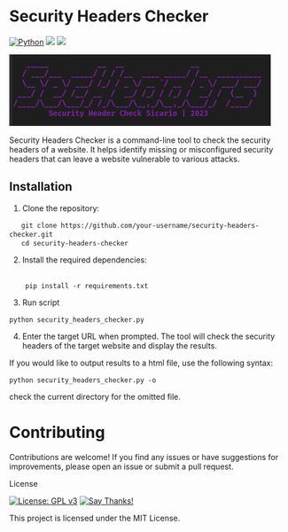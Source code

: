 
# Security Headers Checker
[![Python](https://img.shields.io/badge/Python-%E2%89%A5%203.x-yellow.svg)](https://www.python.org/) 
<img src="https://img.shields.io/badge/Developed%20on-kali%20linux-blueviolet">
<img src="https://img.shields.io/badge/Maintained%3F-Yes-96c40f">

![Banner](shot.png)

Security Headers Checker is a command-line tool to check the security headers of a website. It helps identify missing or misconfigured security headers that can leave a website vulnerable to various attacks.

## Installation

1. Clone the repository:


```
   git clone https://github.com/your-username/security-headers-checker.git
   cd security-headers-checker
```

2. Install the required dependencies:

```

    pip install -r requirements.txt
```
3. Run script

```
python security_headers_checker.py
```
4. Enter the target URL when prompted. The tool will check the security headers of the target website and display the results.

If you would like to output results to a html file, use the following syntax: 

```
python security_headers_checker.py -o 
```
check the current directory for the omitted file.


# Contributing

Contributions are welcome! If you find any issues or have suggestions for improvements, please open an issue or submit a pull request.

License

[![License: GPL v3](https://img.shields.io/badge/License-GPL%20v3-blue.svg)](http://www.gnu.org/licenses/gpl-3.0) [![Say Thanks!](https://img.shields.io/badge/Say%20Thanks-!-1EAEDB.svg)](https://saythanks.io/to/stanislav-web)  


This project is licensed under the MIT License.
